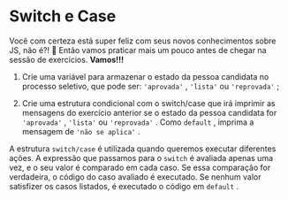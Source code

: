 # Switch e Case

Você com certeza está super feliz com seus novos conhecimentos sobre JS, não é?! 🎉 Então vamos praticar mais um pouco antes de chegar na sessão de exercícios. 
__Vamos!!!__

1. Crie uma variável para armazenar o estado da pessoa candidata no processo seletivo, que pode ser: ```'aprovada'``` , ```'lista'``` ou ```'reprovada'``` ;

2. Crie uma estrutura condicional com o switch/case que irá imprimir as mensagens do exercício anterior se o estado da pessoa candidata for ```'aprovada'``` , ```'lista'``` ou ```'reprovada'``` . 
Como ```default``` , imprima a mensagem de ```'não se aplica'``` .

A estrutura ```switch/case``` é utilizada quando queremos executar diferentes ações. A expressão que passamos para o ```switch``` é avaliada apenas uma vez, e o seu valor é comparado em cada caso. Se essa comparação for verdadeira, o código do caso avaliado é executado. Se nenhum valor satisfizer os casos listados, é executado o código em ```default``` .